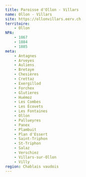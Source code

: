 ```yaml
---
title: Paroisse d'Ollon - Villars
name: Ollon - Villars
site: https://ollonvillars.eerv.ch
territoire:
    - Ollon
NPA:
    - 1867
    - 1884
    - 1885
meta:
    - Antagnes
    - Arveyes
    - Auliens
    - Bretaye
    - Chesières
    - Crettaz
    - Exergillod
    - Forchex
    - Glutieres
    - Huémoz
    - Les Combes
    - Les Écovets
    - Les Fontaines
    - Ollon
    - Pallueyres
    - Panex
    - Plambuit
    - Plan d'Essert
    - Saint-Triphon
    - St-Triphon
    - Salaz
    - Verschiez
    - Villars-sur-Ollon
    - Villy
region: Chablais vaudois
---
```

